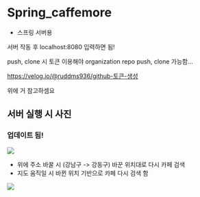 # Spring_caffemore

- 스프링 서버용

서버 작동 후 localhost:8080 입력하면 됨!

push, clone 시 토큰 이용해야 organization repo push, clone 가능함... 

https://velog.io/@ruddms936/github-토큰-생성

위에 거 참고하셈요 

서버 실행 시 사진 
--- 

### 업데이트 됨! 

<img src="https://user-images.githubusercontent.com/66946182/104126017-99309180-539d-11eb-8048-7dc901da5f12.png">

- 위에 주소 바꿀 시 (강남구 -> 강동구) 바꾼 위치대로 다시 카페 검색
- 지도 움직일 시 바뀐 위치 기반으로 카페 다시 검색 함 

<img src="https://user-images.githubusercontent.com/66946182/110198387-7b5f4480-7e95-11eb-9ff0-c8b30d2a1540.png">


